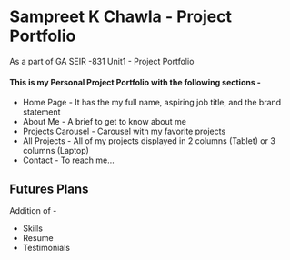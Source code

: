 # Sampreet K Chawla - Project Portfolio

As a part of GA SEIR -831 Unit1 - Project Portfolio

#### This is my Personal Project Portfolio with the following sections -

- Home Page - It has the my full name, aspiring job title, and the brand statement
- About Me - A brief to get to know about me
- Projects Carousel - Carousel with my favorite projects
- All Projects - All of my projects displayed in 2 columns (Tablet) or 3 columns (Laptop)
- Contact - To reach me...

## Futures Plans

Addition of -

- Skills
- Resume
- Testimonials
